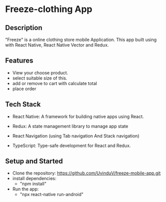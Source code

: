 # Freeze-clothing App

## Description
"Freeze" is a online clothing store mobile Application. This app built using with React Native, React Native Vector and Redux.

## Features
- View your choose product.
- select suitable size of this. 
- add or remove to cart with calculate total 
- place order

## Tech Stack
- React Native: A framework for building native apps using React.

- Redux: A state management library to manage app state 

- React Navigation (using Tab navigation And Stack navigation)

- TypeScript: Type-safe development for React and Redux.

## Setup and Started

- Clone the repository:
  https://github.com/UvinduV/freeze-mobile-app.git
- install dependencies:
  - "npm install"
- Run the app:
  - "npx react-native run-android"